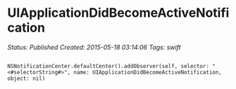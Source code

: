 # UIApplicationDidBecomeActiveNotification

_Status: Published_
_Created: 2015-05-18 03:14:06_
_Tags: swift_

<code>
NSNotificationCenter.defaultCenter().addObserver(self, selector: "<#selectorString#>", name: UIApplicationDidBecomeActiveNotification, object: nil)
</code>